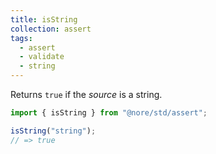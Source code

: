 ```yaml
---
title: isString
collection: assert
tags:
  - assert
  - validate
  - string
---
```


Returns `true` if the _source_ is a string.

```js
import { isString } from "@nore/std/assert";

isString("string");
// => true
```
